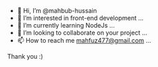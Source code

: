 - 👋 Hi, I’m @mahbub-hussain
- 👀 I’m interested in front-end development ...
- 🌱 I’m currently learning NodeJs ...
- 💞️ I’m looking to collaborate on your project ...
- 📫 How to reach me mahfuz477@gmail.com ...

Thank you :) 
